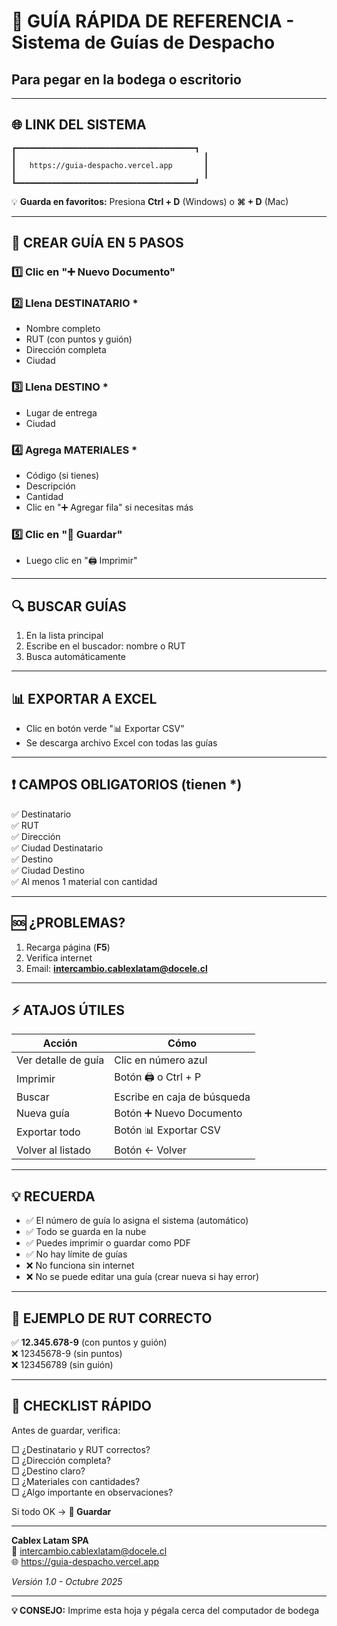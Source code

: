 # 📌 GUÍA RÁPIDA DE REFERENCIA - Sistema de Guías de Despacho

## Para pegar en la bodega o escritorio

---

## 🌐 LINK DEL SISTEMA

```
┏━━━━━━━━━━━━━━━━━━━━━━━━━━━━━━━━━━━━━━━━┓
┃                                          ┃
┃   https://guia-despacho.vercel.app       ┃
┃                                          ┃
┗━━━━━━━━━━━━━━━━━━━━━━━━━━━━━━━━━━━━━━━━┛
```

💡 **Guarda en favoritos:** Presiona **Ctrl + D** (Windows) o **⌘ + D** (Mac)

---

## 🚀 CREAR GUÍA EN 5 PASOS

### 1️⃣ Clic en "➕ Nuevo Documento"

### 2️⃣ Llena DESTINATARIO \*

- Nombre completo
- RUT (con puntos y guión)
- Dirección completa
- Ciudad

### 3️⃣ Llena DESTINO \*

- Lugar de entrega
- Ciudad

### 4️⃣ Agrega MATERIALES \*

- Código (si tienes)
- Descripción
- Cantidad
- Clic en "➕ Agregar fila" si necesitas más

### 5️⃣ Clic en "💾 Guardar"

- Luego clic en "🖨️ Imprimir"

---

## 🔍 BUSCAR GUÍAS

1. En la lista principal
2. Escribe en el buscador: nombre o RUT
3. Busca automáticamente

---

## 📊 EXPORTAR A EXCEL

- Clic en botón verde "📊 Exportar CSV"
- Se descarga archivo Excel con todas las guías

---

## ❗ CAMPOS OBLIGATORIOS (tienen \*)

✅ Destinatario  
✅ RUT  
✅ Dirección  
✅ Ciudad Destinatario  
✅ Destino  
✅ Ciudad Destino  
✅ Al menos 1 material con cantidad

---

## 🆘 ¿PROBLEMAS?

1. Recarga página (**F5**)
2. Verifica internet
3. Email: **intercambio.cablexlatam@docele.cl**

---

## ⚡ ATAJOS ÚTILES

| Acción              | Cómo                        |
| ------------------- | --------------------------- |
| Ver detalle de guía | Clic en número azul         |
| Imprimir            | Botón 🖨️ o Ctrl + P         |
| Buscar              | Escribe en caja de búsqueda |
| Nueva guía          | Botón ➕ Nuevo Documento    |
| Exportar todo       | Botón 📊 Exportar CSV       |
| Volver al listado   | Botón ← Volver              |

---

## 💡 RECUERDA

- ✅ El número de guía lo asigna el sistema (automático)
- ✅ Todo se guarda en la nube
- ✅ Puedes imprimir o guardar como PDF
- ✅ No hay límite de guías
- ❌ No funciona sin internet
- ❌ No se puede editar una guía (crear nueva si hay error)

---

## 📝 EJEMPLO DE RUT CORRECTO

✅ **12.345.678-9** (con puntos y guión)  
❌ 12345678-9 (sin puntos)  
❌ 123456789 (sin guión)

---

## 🎯 CHECKLIST RÁPIDO

Antes de guardar, verifica:

□ ¿Destinatario y RUT correctos?  
□ ¿Dirección completa?  
□ ¿Destino claro?  
□ ¿Materiales con cantidades?  
□ ¿Algo importante en observaciones?

Si todo OK → **💾 Guardar**

---

**Cablex Latam SPA**  
📧 intercambio.cablexlatam@docele.cl  
🌐 https://guia-despacho.vercel.app

_Versión 1.0 - Octubre 2025_

---

**💡 CONSEJO:** Imprime esta hoja y pégala cerca del computador de bodega
